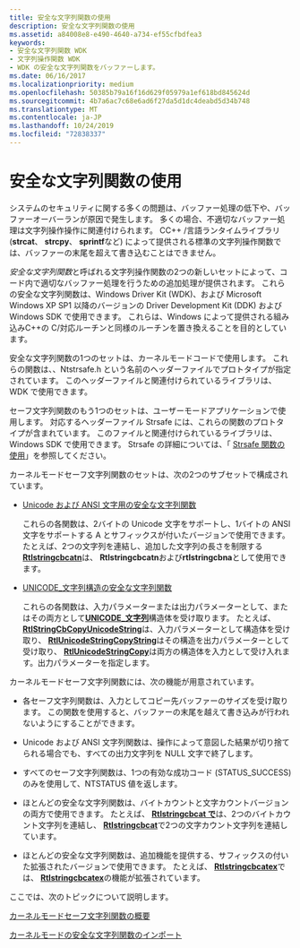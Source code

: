 ```yaml
---
title: 安全な文字列関数の使用
description: 安全な文字列関数の使用
ms.assetid: a84008e8-e490-4640-a734-ef55cfbdfea3
keywords:
- 安全な文字列関数 WDK
- 文字列操作関数 WDK
- WDK の安全な文字列関数をバッファーします。
ms.date: 06/16/2017
ms.localizationpriority: medium
ms.openlocfilehash: 50385b79a16f16d629f05979a1ef618bd845624d
ms.sourcegitcommit: 4b7a6ac7c68e6ad6f27da5d1dc4deabd5d34b748
ms.translationtype: MT
ms.contentlocale: ja-JP
ms.lasthandoff: 10/24/2019
ms.locfileid: "72838337"
---
```

# <a name="using-safe-string-functions"></a>安全な文字列関数の使用





システムのセキュリティに関する多くの問題は、バッファー処理の低下や、バッファーオーバーランが原因で発生します。 多くの場合、不適切なバッファー処理は文字列操作操作に関連付けられます。 CC++ /言語ランタイムライブラリ (**strcat**、 **strcpy**、 **sprintf**など) によって提供される標準の文字列操作関数では、バッファーの末尾を超えて書き込むことはできません。

*安全な文字列関数*と呼ばれる文字列操作関数の2つの新しいセットによって、コード内で適切なバッファー処理を行うための追加処理が提供されます。 これらの安全な文字列関数は、Windows Driver Kit (WDK)、および Microsoft Windows XP SP1 以降のバージョンの Driver Development Kit (DDK) および Windows SDK で使用できます。 これらは、Windows によって提供される組み込みC++の C/対応ルーチンと同様のルーチンを置き換えることを目的としています。

安全な文字列関数の1つのセットは、カーネルモードコードで使用します。 これらの関数は、、Ntstrsafe.h という名前のヘッダーファイルでプロトタイプが指定されています。 このヘッダーファイルと関連付けられているライブラリは、WDK で使用できます。

セーフ文字列関数のもう1つのセットは、ユーザーモードアプリケーションで使用します。 対応するヘッダーファイル Strsafe には、これらの関数のプロトタイプが含まれています。 このファイルと関連付けられているライブラリは、Windows SDK で使用できます。 Strsafe の詳細については、「 [Strsafe 関数の使用](https://go.microsoft.com/fwlink/p/?linkid=165522)」を参照してください。

カーネルモードセーフ文字列関数のセットは、次の2つのサブセットで構成されています。

-   [Unicode および ANSI 文字用の安全な文字列関数](https://docs.microsoft.com/windows-hardware/drivers/ddi/index)

    これらの各関数は、2バイトの Unicode 文字をサポートし、1バイトの ANSI 文字をサポートする A とサフィックスが付いたバージョンで使用できます。 たとえば、2つの文字列を連結し、追加した文字列の長さを制限する[**Rtlstringcbcatn**](https://docs.microsoft.com/windows-hardware/drivers/ddi/ntstrsafe/nf-ntstrsafe-rtlstringcbcatna)は、 **Rtlstringcbcatn**および**rtlstringcbna**として使用できます。

-   [UNICODE\_文字列構造の安全な文字列関数](https://docs.microsoft.com/windows-hardware/drivers/ddi/index)

    これらの各関数は、入力パラメーターまたは出力パラメーターとして、またはその両方として[**UNICODE\_文字列**](https://docs.microsoft.com/windows-hardware/drivers/ddi/wudfwdm/ns-wudfwdm-_unicode_string)構造体を受け取ります。 たとえば、 [**RtlStringCbCopyUnicodeString**](https://docs.microsoft.com/windows-hardware/drivers/ddi/ntstrsafe/nf-ntstrsafe-rtlstringcbcopyunicodestring)は、入力パラメーターとして構造体を受け取り、 [**RtlUnicodeStringCopyString**](https://docs.microsoft.com/windows-hardware/drivers/ddi/ntstrsafe/nf-ntstrsafe-rtlunicodestringcopystring)はその構造を出力パラメーターとして受け取り、 [**RtlUnicodeStringCopy**](https://docs.microsoft.com/windows-hardware/drivers/ddi/ntstrsafe/nf-ntstrsafe-rtlunicodestringcopy)は両方の構造体を入力として受け入れます。出力パラメーターを指定します。

カーネルモードセーフ文字列関数には、次の機能が用意されています。

-   各セーフ文字列関数は、入力としてコピー先バッファーのサイズを受け取ります。 この関数を使用すると、バッファーの末尾を越えて書き込みが行われないようにすることができます。

-   Unicode および ANSI 文字列関数は、操作によって意図した結果が切り捨てられる場合でも、すべての出力文字列を NULL 文字で終了します。

-   すべてのセーフ文字列関数は、1つの有効な成功コード (STATUS\_SUCCESS) のみを使用して、NTSTATUS 値を返します。

-   ほとんどの安全な文字列関数は、バイトカウントと文字カウントバージョンの両方で使用できます。 たとえば、 [**Rtlstringcbcat で**](https://docs.microsoft.com/windows-hardware/drivers/ddi/ntstrsafe/nf-ntstrsafe-rtlstringcbcata)は、2つのバイトカウント文字列を連結し、 [**Rtlstringcbcat**](https://docs.microsoft.com/windows-hardware/drivers/ddi/ntstrsafe/nf-ntstrsafe-rtlstringcchcata)で2つの文字カウント文字列を連結しています。

-   ほとんどの安全な文字列関数は、追加機能を提供する、サフィックスの付いた拡張されたバージョンで使用できます。 たとえば、 [**Rtlstringcbcatex**](https://docs.microsoft.com/windows-hardware/drivers/ddi/ntstrsafe/nf-ntstrsafe-rtlstringcbcatexa)では、 [**Rtlstringcbcatex**](https://docs.microsoft.com/windows-hardware/drivers/ddi/ntstrsafe/nf-ntstrsafe-rtlstringcbcata)の機能が拡張されています。

ここでは、次のトピックについて説明します。

[カーネルモードセーフ文字列関数の概要](summary-of-kernel-mode-safe-string-functions.md)

[カーネルモードの安全な文字列関数のインポート](importing-kernel-mode-safe-string-functions.md)

 

 




